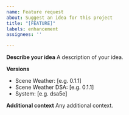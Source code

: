 ```yaml
---
name: Feature request
about: Suggest an idea for this project
title: "[FEATURE]"
labels: enhancement
assignees: ''

---
```


**Describe your idea**
A description of your idea.

**Versions**
- Scene Weather: [e.g. 0.1.1]
- Scene Weather DSA: [e.g. 0.1.1]
- System: [e.g. dsa5e]

**Additional context**
Any additional context.
